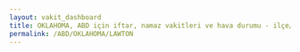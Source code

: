 ```yaml
---
layout: vakit_dashboard
title: OKLAHOMA, ABD için iftar, namaz vakitleri ve hava durumu - ilçe/eyalet seç
permalink: /ABD/OKLAHOMA/LAWTON
---
```


<script type="text/javascript">
  var GLOBAL_COUNTRY = 'ABD';
  var GLOBAL_CITY = 'OKLAHOMA';
  var GLOBAL_STATE = 'LAWTON';
  var lat = 72;
  var lon = 21;
</script>
